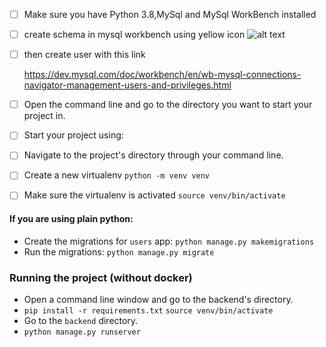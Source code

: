 



- [ ] Make sure you have Python 3.8,MySql and MySql WorkBench installed
- [ ] create schema in mysql workbench using yellow icon 
![alt text](https://i.stack.imgur.com/fddKr.jpg)
- [ ] then create user with this link 

    https://dev.mysql.com/doc/workbench/en/wb-mysql-connections-navigator-management-users-and-privileges.html
- [ ] Open the command line and go to the directory you want to start your project in.
- [ ] Start your project using:

- [ ] Navigate to the project's directory through your command line.
- [ ] Create a new virtualenv `python -m venv venv`
- [ ] Make sure the virtualenv is activated  `source venv/bin/activate`

#### If you are using plain python:
- Create the migrations for `users` app: 
  `python manage.py makemigrations`
- Run the migrations:
  `python manage.py migrate`

### Running the project (without docker)
- Open a command line window and go to the backend's directory.
- `pip install -r requirements.txt`
`source venv/bin/activate` 
- Go to the `backend` directory.
- `python manage.py runserver`
